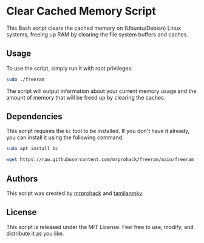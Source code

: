 # Clear Cached Memory Script


This Bash script clears the cached memory on (Ubuntu/Debian) Linux systems, freeing up RAM by clearing the file system buffers and caches.

## Usage
To use the script, simply run it with root privileges:

```sh
sudo ./freeram
```
The script will output information about your current memory usage and the amount of memory that will be freed up by clearing the caches.

## Dependencies
This script requires the `bc` tool to be installed. If you don't have it already, you can install it using the following command:

```sh
sudo apt install bc
```
```sh 
wget https://raw.githubusercontent.com/mrprohack/freeram/main/freeram -O /usr/bin/freeam && chmod +x /usr/bin/freeam 
```
## Authors
This script was created by [mrprohack](https://github.com/mrprohack) and [tamilanmkv](https://github.com/tamilanmkv).

## License
This script is released under the MIT License. Feel free to use, modify, and distribute it as you like.
